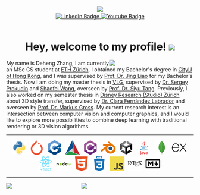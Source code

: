<div id="header" align="center">
  <img src="https://media.giphy.com/media/bGgsc5mWoryfgKBx1u/giphy.gif" width="100"/>
</div>
<div id="badges" align="center">
  <a href="https://www.linkedin.com/in/deheng-zhang-355423178">
    <img src="https://img.shields.io/badge/LinkedIn-blue?style=for-the-badge&logo=linkedin&logoColor=white" alt="LinkedIn Badge"/>
  </a>
  <a href="https://www.youtube.com/@davidz759">
    <img src="https://img.shields.io/badge/YouTube-red?style=for-the-badge&logo=youtube&logoColor=white" alt="Youtube Badge"/>
  </a>
</div>
<div id="info" align="center">
   <img src="https://komarev.com/ghpvc/?username=dehezhang2&style=flat-square&color=blue" alt=""/>
   <img src="https://img.shields.io/github/stars/zhangganlin/NICE-SLAM-with-Adaptive-Feature-Grids?label=Popular%20repository%20stars&style=social" alt=""/>
</div>
<h1 align="center">
  Hey, welcome to my profile!
  <img src="https://media.giphy.com/media/hvRJCLFzcasrR4ia7z/giphy.gif" width="30px"/>
</h1>
<picture>
    <source media="(prefers-color-scheme: dark)" srcset="https://github-readme-stats.vercel.app/api?username=dehezhang2&show_icons=true&theme=noctis_minimus&hide=issues">
    <img align="right" width="45%" src="https://github-readme-stats.vercel.app/api?username=dehezhang2&show_icons=true&theme=graywhite&hide=issues">
</picture>

My name is Deheng Zhang, I am currently an MSc CS student at [ETH Zürich](https://ethz.ch/de.html). I obtained my Bachelor's degree in [CityU of Hong Kong](https://www.cityu.edu.hk/), and I was supervised by [Prof. Dr. Jing Liao](https://www.cityu.edu.hk/stfprofile/jingliao.htm) for my Bachelor's thesis. Now I am doing my master thesis in [VLG](https://vlg.inf.ethz.ch/index.html), supervised by [Dr. Sergey Prokudin](https://vlg.inf.ethz.ch/team/Dr-Sergey-Prokudin.html) and [Shaofei Wang](https://taconite.github.io/), overseen by [Prof. Dr. Siyu Tang](https://vlg.inf.ethz.ch/team/Prof-Dr-Siyu-Tang.html). Previously, I also worked on my semester thesis in [Disney Research (Studio) Zürich](https://studios.disneyresearch.com/) about 3D style transfer, supervised by [Dr. Clara Fernández Labrador](https://cfernandezlab.github.io/) and overseen by [Prof. Dr. Markus Gross](https://inf.ethz.ch/de/personen/person-detail.mgross.html).  My current research interest is an intersection between computer vision and computer graphics, and I would like to explore more possibilities to combine deep learning with traditional rendering or 3D vision algorithms.

---
<p align="center">
 <img src="https://github.com/devicons/devicon/blob/master/icons/python/python-original.svg" title="python" alt="python" width="40" height="40"/>&nbsp;
 <img src="https://github.com/devicons/devicon/blob/master/icons/pytorch/pytorch-original.svg" title="pytorch" alt="pytorch" width="40" height="40"/>&nbsp;
 <img src="https://github.com/devicons/devicon/blob/master/icons/cplusplus/cplusplus-original.svg" title="cpp" alt="cpp" width="40" height="40"/>&nbsp;
  <img src="https://github.com/devicons/devicon/blob/master/icons/cmake/cmake-original.svg" title="cmake" alt="cmake" width="40" height="40"/>&nbsp;
  <img src="https://github.com/devicons/devicon/blob/master/icons/csharp/csharp-original.svg" title="csharp" alt="csharp" width="40" height="40"/>&nbsp;
  <img src="https://github.com/devicons/devicon/blob/master/icons/blender/blender-original.svg" title="blender" alt="blender" width="40" height="40"/>&nbsp;
  <img src="https://github.com/devicons/devicon/blob/master/icons/unity/unity-original.svg" title="unity" alt="unity" width="40" height="40"/>&nbsp;
  <img src="https://github.com/devicons/devicon/blob/master/icons/java/java-original-wordmark.svg" title="Java" alt="Java" width="40" height="40"/>&nbsp;
 <img src="https://github.com/devicons/devicon/blob/master/icons/mongodb/mongodb-original.svg" title="mongodb" alt="mongodb" width="40" height="40"/>&nbsp;
 <img src="https://github.com/devicons/devicon/blob/master/icons/express/express-original.svg" title="express" alt="express" width="40" height="40"/>&nbsp;
<img src="https://github.com/devicons/devicon/blob/master/icons/react/react-original-wordmark.svg" title="React" alt="React" width="40" height="40"/>&nbsp;
 <img src="https://github.com/devicons/devicon/blob/master/icons/nodejs/nodejs-original-wordmark.svg" title="NodeJS" alt="NodeJS" width="40" height="40"/>&nbsp;
<img src="https://github.com/devicons/devicon/blob/master/icons/html5/html5-original.svg" title="HTML5" alt="HTML" width="40" height="40"/>&nbsp;
<img src="https://github.com/devicons/devicon/blob/master/icons/css3/css3-plain-wordmark.svg"  title="CSS3" alt="CSS" width="40" height="40"/>&nbsp;
<img src="https://github.com/devicons/devicon/blob/master/icons/javascript/javascript-original.svg" title="JavaScript" alt="JavaScript" width="40" height="40"/>&nbsp;
  <img src="https://github.com/devicons/devicon/blob/master/icons/latex/latex-original.svg" title="latex" alt="latex" width="40" height="40"/>&nbsp;
  <img src="https://github.com/devicons/devicon/blob/master/icons/markdown/markdown-original.svg" title="markdown" alt="markdown" width="40" height="40"/>&nbsp;
</p>

---

<picture>
    <source media="(prefers-color-scheme: dark)" srcset="https://github-readme-stats.vercel.app/api/top-langs/?username=dehezhang2&hide=Mathematica&theme=noctis_minimus">
    <img align="left" width="27%" src="https://github-readme-stats.vercel.app/api/top-langs/?username=dehezhang2&hide=Mathematica&theme=graywhite">
</picture>

<picture>
   <source media="(prefers-color-scheme: dark)" srcset="https://github-readme-stats.vercel.app/api/top-langs/?username=dehezhang2&hide=Mathematica&theme=noctis_minimus">
    <img align="right" width="60%" src="http://github-readme-streak-stats.herokuapp.com?user=dehezhang2&theme=dark&background=000000">
</picture>
<!--
**dehezhang2/dehezhang2** is a ✨ _special_ ✨ repository because its `README.md` (this file) appears on your GitHub profile.

Here are some ideas to get you started:

- 🔭 I’m currently working on ...
- 🌱 I’m currently learning ...
- 👯 I’m looking to collaborate on ...
- 🤔 I’m looking for help with ...
- 💬 Ask me about ...
- 📫 How to reach me: ...
- 😄 Pronouns: ...
- ⚡ Fun fact: ...
-->
